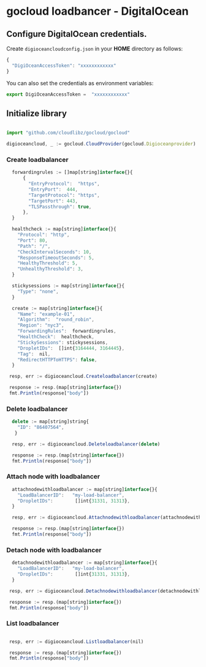 # gocloud loadbancer - DigitalOcean

## Configure DigitalOcean credentials.

Create `digioceancloudconfig.json` in your <b>HOME</b> directory as follows:
```js
{
  "DigiOceanAccessToken": "xxxxxxxxxxxx"
}
```

You can also set the credentials as environment variables:
```js
export DigiOceanAccessToken =  "xxxxxxxxxxxx"
```

## Initialize library

```js

import "github.com/cloudlibz/gocloud/gocloud"

digioceancloud, _ := gocloud.CloudProvider(gocloud.Digioceanprovider)
```

### Create loadbalancer

```js
  forwardingrules := []map[string]interface{}{
      {
        "EntryProtocol":  "https",
        "EntryPort":  444,
        "TargetProtocol": "https",
        "TargetPort": 443,
        "TLSPassthrough": true,
      },
  }

  healthcheck := map[string]interface{}{
    "Protocol": "http",
    "Port": 80,
    "Path": "/",
    "CheckIntervalSeconds": 10,
    "ResponseTimeoutSeconds": 5,
    "HealthyThreshold": 5,
    "UnhealthyThreshold": 3,
  }

  stickysessions := map[string]interface{}{
    "Type": "none",
  }

  create := map[string]interface{}{
    "Name": "example-01",
    "Algorithm":  "round_robin",
    "Region": "nyc3",
    "ForwardingRules":  forwardingrules,
    "HealthCheck":  healthcheck,
    "StickySessions": stickysessions,
    "DropletIDs":  []int{3164444, 3164445},
    "Tag":  nil,
    "RedirectHTTPToHTTPS": false,
  }

 resp, err := digioceancloud.Createloadbalancer(create)

 response := resp.(map[string]interface{})
 fmt.Println(response["body"])
```

### Delete loadbalancer

```js
  delete := map[string]string{
    "ID": "86407564",
   }

  resp, err := digioceancloud.Deleteloadbalancer(delete)

  response := resp.(map[string]interface{})
  fmt.Println(response["body"])
```

### Attach node with loadbalancer

```js
  attachnodewithloadbalancer := map[string]interface{}{
    "LoadBalancerID":   "my-load-balancer",
    "DropletIDs":        []int{31331, 31313},
  }

  resp, err := digioceancloud.Attachnodewithloadbalancer(attachnodewithloadbalancer)

  response := resp.(map[string]interface{})
  fmt.Println(response["body"])
```

### Detach node with loadbalancer

```js
  detachnodewithloadbalancer := map[string]interface{}{
    "LoadBalancerID":   "my-load-balancer",
    "DropletIDs":        []int{31331, 31313},
  }

 resp, err := digioceancloud.Detachnodewithloadbalancer(detachnodewithloadbalancer)

 response := resp.(map[string]interface{})
 fmt.Println(response["body"])
```


### List loadbalancer

```js

 resp, err := digioceancloud.Listloadbalancer(nil)

 response := resp.(map[string]interface{})
 fmt.Println(response["body"])
```
